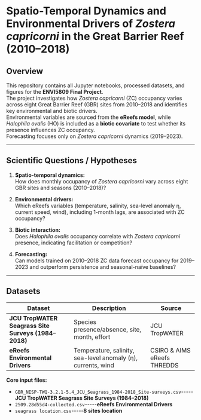 # Spatio-Temporal Dynamics and Environmental Drivers of *Zostera capricorni* in the Great Barrier Reef (2010–2018)

## Overview
This repository contains all Jupyter notebooks, processed datasets, and figures for the **ENVI5809 Final Project**.  
The project investigates how *Zostera capricorni* (ZC) occupancy varies across eight Great Barrier Reef (GBR) sites from 2010–2018 and identifies key environmental and biotic drivers.  
Environmental variables are sourced from the **eReefs model**, while *Halophila ovalis* (HO) is included as a **biotic covariate** to test whether its presence influences ZC occupancy.  
Forecasting focuses only on *Zostera capricorni* dynamics (2019–2023).

---

## Scientific Questions / Hypotheses

1. **Spatio-temporal dynamics:**  
   How does monthly occupancy of *Zostera capricorni* vary across eight GBR sites and seasons (2010–2018)?

2. **Environmental drivers:**  
   Which eReefs variables (temperature, salinity, sea-level anomaly η, current speed, wind), including 1-month lags, are associated with ZC occupancy?

3. **Biotic interaction:**  
   Does *Halophila ovalis* occupancy correlate with *Zostera capricorni* presence, indicating facilitation or competition?

4. **Forecasting:**  
   Can models trained on 2010–2018 ZC data forecast occupancy for 2019–2023 and outperform persistence and seasonal-naïve baselines?

---

## Datasets

| Dataset | Description | Source |
|----------|--------------|--------|
| **JCU TropWATER Seagrass Site Surveys (1984–2018)** | Species presence/absence, site, month, effort | JCU TropWATER |
| **eReefs Environmental Drivers** | Temperature, salinity, sea-level anomaly (η), currents, wind | CSIRO & AIMS eReefs THREDDS |


**Core input files:**
- `GBR_NESP-TWQ-3.2.1-5.4_JCU_Seagrass_1984-2018_Site-surveys.csv`-----**JCU TropWATER Seagrass Site Surveys (1984–2018)**
- `2509.28d55d4-collected.csv`-----**eReefs Environmental Drivers**
- `seagrass location.csv`-----**8 sites location**
